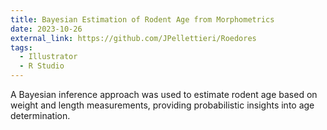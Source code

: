 ```yaml
---
title: Bayesian Estimation of Rodent Age from Morphometrics
date: 2023-10-26
external_link: https://github.com/JPellettieri/Roedores
tags:
  - Illustrator
  - R Studio
---
```


A Bayesian inference approach was used to estimate rodent age based on weight and length measurements, <!--more--> 
providing probabilistic insights into age determination. 

